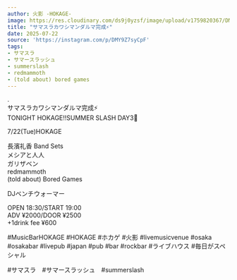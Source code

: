 ```yaml
---
author: 火影 -HOKAGE-
image: https://res.cloudinary.com/ds9j0yzsf/image/upload/v1759820367/DMY9Z7syCpF.jpg
title: "サマスラカワシマンダルマ完成⚡️"
date: 2025-07-22
source: 'https://instagram.com/p/DMY9Z7syCpF'
tags:
- サマスラ
- サマースラッシュ
- summerslash
- redmammoth
- (told about) bored games
---
```

.<br>
サマスラカワシマンダルマ完成⚡️<br>
TONIGHT HOKAGE‼️SUMMER SLASH DAY3🌻

7/22(Tue)HOKAGE

長濱礼香 Band Sets<br>
メシアと人人<br>
ガリザベン<br>
redmammoth<br>
(told about) Bored Games

DJベンチウォーマー

OPEN 18:30/START 19:00<br>
ADV ¥2000/DOOR ¥2500<br>
+1drink fee ¥600

#MusicBarHOKAGE #HOKAGE #ホカゲ #火影 #livemusicvenue #osaka #osakabar #livepub #japan #pub #bar #rockbar #ライブハウス #毎日がスペシャル

#サマスラ　#サマースラッシュ　#summerslash